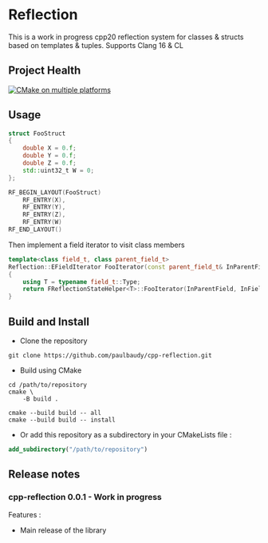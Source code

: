 # Reflection

This is a work in progress
cpp20 reflection system for classes & structs based on templates & tuples. Supports Clang 16 & CL

## Project Health


[![CMake on multiple platforms](https://github.com/paulbaudy/cpp-reflection/actions/workflows/cmake-multi-platform.yml/badge.svg)](https://github.com/paulbaudy/cpp-reflection/actions/workflows/cmake-multi-platform.yml)

## Usage

```cpp
struct FooStruct
{
	double X = 0.f;
	double Y = 0.f;
	double Z = 0.f;
	std::uint32_t W = 0;
};

RF_BEGIN_LAYOUT(FooStruct)
	RF_ENTRY(X),
	RF_ENTRY(Y),
	RF_ENTRY(Z),
	RF_ENTRY(W)
RF_END_LAYOUT()
```
Then implement a field iterator to visit class members
```cpp
template<class field_t, class parent_field_t>
Reflection::EFieldIterator FooIterator(const parent_field_t& InParentField, const field_t& InField, const Rf::FLayoutFieldView& InViewer)
{
	using T = typename field_t::Type;
	return FReflectionStateHelper<T>::FooIterator(InParentField, InField, InViewer);
}
```

## Build and Install

* Clone the repository
```shell
git clone https://github.com/paulbaudy/cpp-reflection.git
```
* Build using CMake

```shell
cd /path/to/repository
cmake \
    -B build .

cmake --build build -- all
cmake --build build -- install
```
* Or add this repository as a subdirectory in your CMakeLists file :
  
```cmake
add_subdirectory("/path/to/repository")
```



## Release notes

### cpp-reflection 0.0.1 - Work in progress

Features : 
- Main release of the library

